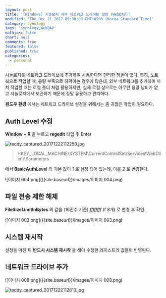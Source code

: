 ```yaml
---
layout: post
title: '[Windows] 시놀로지 외부 네트워크 드라이브 설정 (WebDAV)'
modified: 'Thu Dec 21 2017 09:00:00 GMT+0900 (Korea Standard Time)'
category: synology
tags: 'synology,WebDAV'
mathjax: false
chart: null
comments: true
featured: false
published: true
categories:
  - personal
---
```

시놀로지를 네트워크 드라이브에 추가하여 사용한다면 편리한 점들이 많다.
특히, 노트북으로 작업할 때, 용량 부족으로 허덕이는 경우가 많은데,
외부 네트워크를 추가하여 마치 작업할 때는 로컬 폴더 처럼 활용하지만,
실제 로컬 상으로는 아무런 용량 낭비가 없고 시놀로지에서 보관하기 때문에 정말 유용하고 편리하다.

**윈도우 환경** 에서는 네트워크 드라이브 설정을 위해서는 좀 귀찮은 작업이 필요하다.

## Auth Level 수정
**Window + R** 을 누르고 **regedit** 타입 후 Enter


![teddy_captured_20171222112250.jpg]({{site.baseurl}}/images/teddy_captured_20171222112250.jpg)

> HKEY_LOCAL_MACHINE\SYSTEM\CurrentControlSet\Services\WebClient\Parameters


에서 **BasicAuthLevel** 의 기본 값이 *1* 로 설정 되어 있는데, 이를 *2* 로 변경한다.

![이미지 004.png]({{site.baseurl}}/images/이미지 004.png)


## 파일 전송 제한 해제
**FileSizeLimitInBytes** 의 값을 (16진수 기준) *ffffffff* (f 8개) 로 변경 후 확인.

![이미지 003.png]({{site.baseurl}}/images/이미지 003.png)


## 시스템 재시작
설정을 마친 뒤 **반드시 시스템 재시작** 을 해야 수정한 레지스트리 값들이 반영된다.

## 네트워크 드라이브 추가

![이미지 008.png]({{site.baseurl}}/images/이미지 008.png)


![teddy_captured_20171222112813.jpg]({{site.baseurl}}/images/teddy_captured_20171222112813.jpg)
